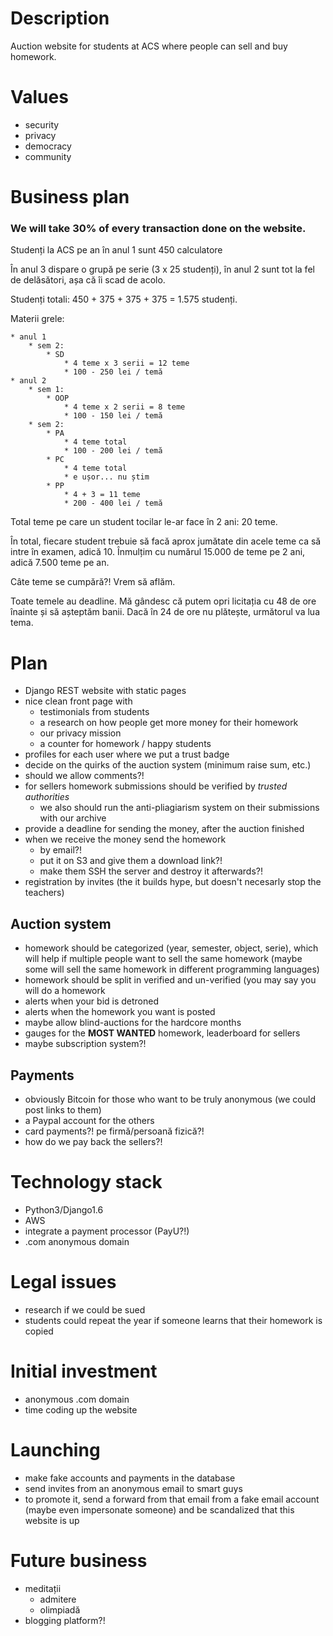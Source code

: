 # Description

Auction website for students at ACS where people can sell and buy homework.

# Values

* security
* privacy
* democracy
* community

# Business plan

### We will take 30% of every transaction done on the website.

Studenți la ACS pe an în anul 1 sunt 450 calculatore
    
În anul 3 dispare o grupă pe serie (3 x 25 studenți), în anul 2 sunt tot la fel de delăsători, așa că îi scad de acolo.

Studenți totali: 450 + 375 + 375 + 375 = 1.575 studenți.

Materii grele:

    * anul 1
        * sem 2:
            * SD
                * 4 teme x 3 serii = 12 teme
                * 100 - 250 lei / temă
    * anul 2
        * sem 1:
            * OOP
                * 4 teme x 2 serii = 8 teme
                * 100 - 150 lei / temă
        * sem 2:
            * PA
                * 4 teme total
                * 100 - 200 lei / temă
            * PC
                * 4 teme total
                * e ușor... nu știm
            * PP
                * 4 + 3 = 11 teme
                * 200 - 400 lei / temă

Total teme pe care un student tocilar le-ar face în 2 ani: 20 teme.

În total, fiecare student trebuie să facă aprox jumătate din acele teme ca să intre în examen, adică 10. Înmulțim cu numărul 15.000 de teme pe 2 ani, adică 7.500 teme pe an.

Câte teme se cumpără?! Vrem să aflăm.

Toate temele au deadline. Mă gândesc că putem opri licitația cu 48 de ore înainte și să așteptăm banii. Dacă în 24 de ore nu plătește, următorul va lua tema.

# Plan

* Django REST website with static pages
* nice clean front page with 
    * testimonials from students
    * a research on how people get more money for their homework
    * our privacy mission
    * a counter for homework / happy students
* profiles for each user where we put a trust badge
* decide on the quirks of the auction system (minimum raise sum, etc.)
* should we allow comments?!
* for sellers homework submissions should be verified by _trusted authorities_
    * we also should run the anti-pliagiarism system on their submissions with our archive
* provide a deadline for sending the money, after the auction finished
* when we receive the money send the homework
    * by email?!
    * put it on S3 and give them a download link?!
    * make them SSH the server and destroy it afterwards?!
* registration by invites (the it builds hype, but doesn't necesarly stop the teachers)

## Auction system

* homework should be categorized (year, semester, object, serie), which will help if multiple people want to sell the same homework (maybe some will sell the same homework in different programming languages)
* homework should be split in verified and un-verified (you may say you will do a homework
* alerts when your bid is detroned
* alerts when the homework you want is posted
* maybe allow blind-auctions for the hardcore months
* gauges for the __MOST WANTED__ homework, leaderboard for sellers
* maybe subscription system?!

## Payments

* obviously Bitcoin for those who want to be truly anonymous (we could post links to them)
* a Paypal account for the others
* card payments?! pe firmă/persoană fizică?!
* how do we pay back the sellers?!

# Technology stack

* Python3/Django1.6
* AWS
* integrate a payment processor (PayU?!)
* .com anonymous domain

# Legal issues

* research if we could be sued
* students could repeat the year if someone learns that their homework is copied

# Initial investment

* anonymous .com domain
* time coding up the website

# Launching

* make fake accounts and payments in the database
* send invites from an anonymous email to smart guys
* to promote it, send a forward from that email from a fake email account (maybe even impersonate someone) and be scandalized that this website is up

# Future business

* meditații
    * admitere
    * olimpiadă
* blogging platform?!
